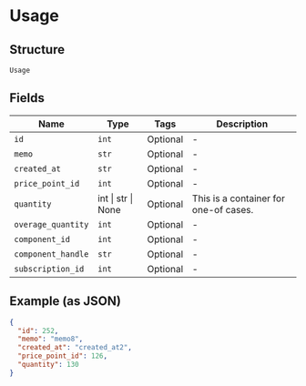 
# Usage

## Structure

`Usage`

## Fields

| Name | Type | Tags | Description |
|  --- | --- | --- | --- |
| `id` | `int` | Optional | - |
| `memo` | `str` | Optional | - |
| `created_at` | `str` | Optional | - |
| `price_point_id` | `int` | Optional | - |
| `quantity` | int \| str \| None | Optional | This is a container for one-of cases. |
| `overage_quantity` | `int` | Optional | - |
| `component_id` | `int` | Optional | - |
| `component_handle` | `str` | Optional | - |
| `subscription_id` | `int` | Optional | - |

## Example (as JSON)

```json
{
  "id": 252,
  "memo": "memo8",
  "created_at": "created_at2",
  "price_point_id": 126,
  "quantity": 130
}
```

